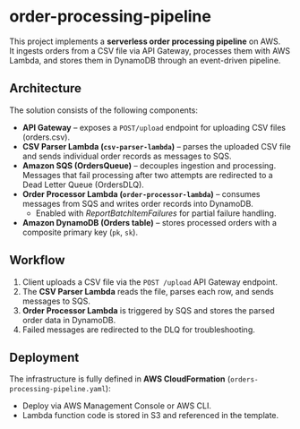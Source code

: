 # order-processing-pipeline

This project implements a **serverless order processing pipeline** on AWS.  
It ingests orders from a CSV file via API Gateway, processes them with AWS Lambda, and stores them in DynamoDB through an event-driven pipeline.

## Architecture

The solution consists of the following components:

- **API Gateway** – exposes a `POST/upload` endpoint for uploading CSV files (orders.csv).
- **CSV Parser Lambda (`csv-parser-lambda`)** – parses the uploaded CSV file and sends individual order records as messages to SQS.
- **Amazon SQS (OrdersQueue)** – decouples ingestion and processing. Messages that fail processing after two attempts are redirected to a Dead Letter Queue (OrdersDLQ).
- **Order Processor Lambda (`order-processor-lambda`)** – consumes messages from SQS and writes order records into DynamoDB.
  - Enabled with *ReportBatchItemFailures* for partial failure handling.
- **Amazon DynamoDB (Orders table)** – stores processed orders with a composite primary key (`pk`, `sk`).

## Workflow

1. Client uploads a CSV file via the `POST /upload` API Gateway endpoint.
2. The **CSV Parser Lambda** reads the file, parses each row, and sends messages to SQS.
3. **Order Processor Lambda** is triggered by SQS and stores the parsed order data in DynamoDB.
4. Failed messages are redirected to the DLQ for troubleshooting.

## Deployment

The infrastructure is fully defined in **AWS CloudFormation** (`orders-processing-pipeline.yaml`):  

- Deploy via AWS Management Console or AWS CLI.  
- Lambda function code is stored in S3 and referenced in the template.

